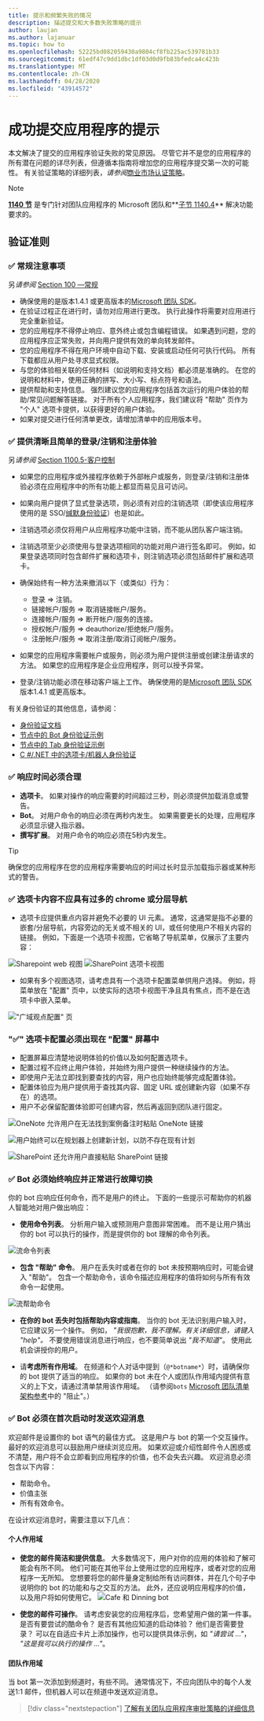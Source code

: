 ```yaml
---
title: 提示和频繁失败的情况
description: 描述提交和大多数失败策略的提示
author: laujan
ms.author: lajanuar
ms.topic: how to
ms.openlocfilehash: 52225bd082059430a9804cf8fb225ac539781b33
ms.sourcegitcommit: 61edf47c9dd1dbc1df03d0d9fb83bfedca4c423b
ms.translationtype: MT
ms.contentlocale: zh-CN
ms.lasthandoff: 04/28/2020
ms.locfileid: "43914572"
---
```

# <a name="tips-for-a-successful-app-submission"></a>成功提交应用程序的提示

本文解决了提交的应用程序验证失败的常见原因。 尽管它并不是您的应用程序的所有潜在问题的详尽列表，但遵循本指南将增加您的应用程序提交第一次的可能性。 有关验证策略的详细列表，*请参阅*[商业市场认证策略](/legal/marketplace/certification-policies)。

>[!NOTE]
>**[1140 节](/legal/marketplace/certification-policies#1140-teams)** 是专门针对团队应用程序的 Microsoft 团队和**[子节 1140.4](https://docs.microsoft.com/legal/marketplace/certification-policies#11404-functionality)** 解决功能要求的。

## <a name="validation-guidelines"></a>验证准则

### <a name="9989-general-considerations"></a>&#9989; 常规注意事项

另*请参阅* [Section 100 —常规](/legal/marketplace/certification-policies#100-general)

* 确保使用的是版本1.4.1 或更高版本的[Microsoft 团队 SDK](https://www.npmjs.com/package/@microsoft/teams-js)。
* 在验证过程正在进行时，请勿对应用进行更改。 执行此操作将需要对应用进行完全重新验证。
* 您的应用程序不得停止响应、意外终止或包含编程错误。 如果遇到问题，您的应用程序应正常失败，并向用户提供有效的单向转发邮件。
* 您的应用程序不得在用户环境中自动下载、安装或启动任何可执行代码。 所有下载都应从用户处寻求显式权限。
* 与您的体验相关联的任何材料（如说明和支持文档）都必须是准确的。 在您的说明和材料中，使用正确的拼写、大小写、标点符号和语法。
* 提供帮助和支持信息。 强烈建议您的应用程序包括首次运行的用户体验的帮助/常见问题解答链接。 对于所有个人应用程序，我们建议将 "帮助" 页作为 "个人" 选项卡提供，以获得更好的用户体验。
* 如果对提交进行任何清单更改，请增加清单中的应用版本号。

### <a name="9989--provide-a-clear-and-simple-sign-insign-out-and-sign-up-experience"></a>&#9989; 提供清晰且简单的登录/注销和注册体验

另*请参阅* [Section 1100.5-客户控制](/legal/marketplace/certification-policies#11005-customer-control)

* 如果您的应用程序或外接程序依赖于外部帐户或服务，则登录/注销和注册体验必须在应用程序中的所有功能上都显而易见且可访问。
* 如果向用户提供了显式登录选项，则必须有对应的注销选项（即使该应用程序使用的是 SSO/[缄默身份验证](~/tabs/how-to/authentication/auth-silent-aad.md)）也是如此。
* 注销选项必须仅将用户从应用程序功能中注销，而不能从团队客户端注销。
* 注销选项至少必须使用与登录选项相同的功能对用户进行签名即可。 例如，如果登录选项同时包含邮件扩展和选项卡，则注销选项必须包括邮件扩展和选项卡。

* 确保始终有一种方法来撤消以下（或类似）行为：
  * 登录 => 注销。
  * 链接帐户/服务 => 取消链接帐户/服务。
  * 连接帐户/服务 => 断开帐户/服务的连接。
  * 授权帐户/服务 => deauthorize/拒绝帐户/服务。
  * 注册帐户/服务 => 取消注册/取消订阅帐户/服务。
* 如果您的应用程序需要帐户或服务，则必须为用户提供注册或创建注册请求的方法。 如果您的应用程序是企业应用程序，则可以授予异常。
* 登录/注销功能必须在移动客户端上工作。 确保使用的是[Microsoft 团队 SDK](https://www.npmjs.com/package/@microsoft/teams-js)版本1.4.1 或更高版本。

有关身份验证的其他信息，请参阅：

* [身份验证文档](../../../authentication/authentication.md)
* [节点中的 Bot 身份验证示例](https://github.com/OfficeDev/microsoft-teams-sample-auth-node)
* [节点中的 Tab 身份验证示例](https://github.com/OfficeDev/microsoft-teams-sample-complete-node)
* [C #/.NET 中的选项卡/机器人身份验证](https://github.com/OfficeDev/microsoft-teams-sample-complete-csharp)

### <a name="9989-response-times-must-be-reasonable"></a>&#9989; 响应时间必须合理

* **选项卡**。 如果对操作的响应需要的时间超过三秒，则必须提供加载消息或警告。
* **Bot**。 对用户命令的响应必须在两秒内发生。 如果需要更长的处理，应用程序必须显示键入指示器。
* **撰写扩展**。 对用户命令的响应必须在5秒内发生。

> [!TIP]
> 确保您的应用程序在您的应用程序需要响应的时间过长时显示加载指示器或某种形式的警告。

### <a name="9989-tab-content-should-not-have-excessive-chrome-or-layered-navigation"></a>&#9989; 选项卡内容不应具有过多的 chrome 或分层导航

* 选项卡应提供重点内容并避免不必要的 UI 元素。 通常，这通常是指不必要的嵌套/分层导航，内容旁边的无关或不相关的 UI，或任何使用户不相关内容的链接。 例如，下面是一个选项卡视图，它省略了导航菜单，仅展示了主要内容：

![Sharepoint web 视图](~/assets/images/faq/web-sp.png)
![SharePoint 选项卡视图](~/assets/images/faq/tab-sp.png)

* 如果有多个视图选项，请考虑具有一个选项卡配置菜单供用户选择。 例如，将菜单放在 "配置" 页中，以使实际的选项卡视图干净且具有焦点，而不是在选项卡中嵌入菜单。

!["广域观点配置" 页](~/assets/images/faq/wideidea.png)

### <a name="9989-tab-configuration-must-happen-in-the-configuration-screen"></a>"&#9989;" 选项卡配置必须出现在 "配置" 屏幕中

* 配置屏幕应清楚地说明体验的价值以及如何配置选项卡。
* 配置过程不应终止用户体验，并始终为用户提供一种继续操作的方法。
* 即使用户无法立即找到要查找的内容，用户也应始终能够完成配置体验。
* 配置体验应为用户提供用于查找其内容、固定 URL 或创建新内容（如果不存在）的选项。
* 用户不必保留配置体验即可创建内容，然后再返回到团队进行固定。

![OneNote 允许用户在无法找到案例备注时粘贴 OneNote 链接](~/assets/images/faq/tab-onenote-config.png)

![用户始终可以在规划器上创建新计划，以防不存在现有计划](~/assets/images/faq/tab-planner-config.png)

![SharePoint 还允许用户直接粘贴 SharePoint 链接](~/assets/images/faq/tab-sp-config.png)

### <a name="9989-bots-must-always-be-responsive-and-fail-gracefully"></a>&#9989; Bot 必须始终响应并正常进行故障切换

你的 bot 应响应任何命令，而不是用户的终止。 下面的一些提示可帮助你的机器人智能地对用户做出响应：

* **使用命令列表**。 分析用户输入或预测用户意图非常困难。 而不是让用户猜出你的 bot 可以执行的操作，而是提供你的 bot 理解的命令列表。

![流命令列表](~/assets/images/faq/flow-bot.png)

* **包含 "帮助" 命令**。 用户在丢失时或者在你的 bot 未按预期响应时，可能会键入 "帮助"。 包含一个帮助命令，该命令描述应用程序的值将如何与所有有效命令一起使用。

![流帮助命令](~/assets/images/faq/flow-help.png)

* **在你的 bot 丢失时包括帮助内容或指南**。 当你的 bot 无法识别用户输入时，它应建议另一个操作。 例如， *"我很抱歉，我不理解。有关详细信息，请键入 "help"。* 不要使用错误消息进行响应，也不要简单说出 *"我不知道"*。 使用此机会讲授你的用户。

* 请**考虑所有作用域**。 在频道和个人对话中提到（`@*botname*`）时，请确保你的 bot 提供了适当的响应。 如果你的 bot 未在个人或团队作用域内提供有意义的上下文，请通过清单禁用该作用域。 （请参阅`bots` [Microsoft 团队清单架构参考](~/resources/schema/manifest-schema.md#bots)中的 "阻止"。）

### <a name="9989-bots-must-send-a-welcome-message-on-first-launch"></a>&#9989; Bot 必须在首次启动时发送欢迎消息

欢迎邮件是设置你的 bot 语气的最佳方式。 这是用户与 bot 的第一个交互操作。 最好的欢迎消息可以鼓励用户继续浏览应用。 如果欢迎或介绍性邮件令人困惑或不清楚，用户将不会立即看到应用程序的价值，也不会失去兴趣。 欢迎消息必须包含以下内容：

* 帮助命令。
* 价值主张
* 所有有效命令。

在设计欢迎消息时，需要注意以下几点：

#### <a name="personal-scope"></a>个人作用域

* **使您的邮件简洁和提供信息**。 大多数情况下，用户对你的应用的体验和了解可能会有所不同。 他们可能在其他平台上使用过您的应用程序，或者对您的应用程序一无所知。 您想要将您的邮件量身定制给所有访问群体，并在几个句子中说明你的 bot 的功能和与之交互的方法。 此外，还应说明应用程序的价值，以及用户将如何使用它。
![Cafe 和 Dinning bot](~/assets/images/faq/cafe-bot.png)

* **使您的邮件可操作**。 请考虑安装您的应用程序后，您希望用户做的第一件事。 是否有要尝试的酷命令？ 是否有其他应知道的启动体验？ 他们是否需要登录？ 可以在自适应卡片上添加操作，也可以提供具体示例，如 *"请尝试 ..."*， *"这是我可以执行的操作 ..."*。

#### <a name="team-scope"></a>团队作用域

当 bot 第一次添加到频道时，有些不同。 通常情况下，不应向团队中的每个人发送1:1 邮件，但机器人可以在频道中发送欢迎消息。

> [!div class="nextstepaction"]
> [了解有关团队应用程序审批策略的详细信息](/legal/marketplace/certification-policies#1140-teams) 
